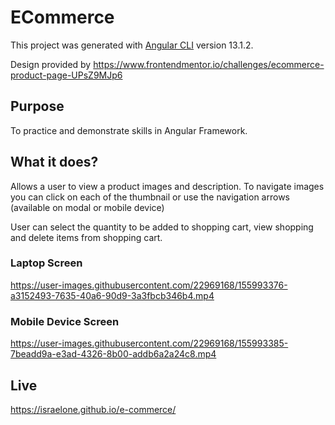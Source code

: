 # ECommerce

This project was generated with [Angular CLI](https://github.com/angular/angular-cli) version 13.1.2. 

Design provided by https://www.frontendmentor.io/challenges/ecommerce-product-page-UPsZ9MJp6

## Purpose

To practice and demonstrate skills in Angular Framework.

## What it does?

Allows a user to view a product images and description. To navigate images you can click on each of the thumbnail or use the navigation arrows (available on modal or mobile device)

User can select the quantity to be added to shopping cart, view shopping and delete items from shopping cart.

### Laptop Screen

https://user-images.githubusercontent.com/22969168/155993376-a3152493-7635-40a6-90d9-3a3fbcb346b4.mp4

### Mobile Device Screen

https://user-images.githubusercontent.com/22969168/155993385-7beadd9a-e3ad-4326-8b00-addb6a2a24c8.mp4


## Live

https://israelone.github.io/e-commerce/ 

